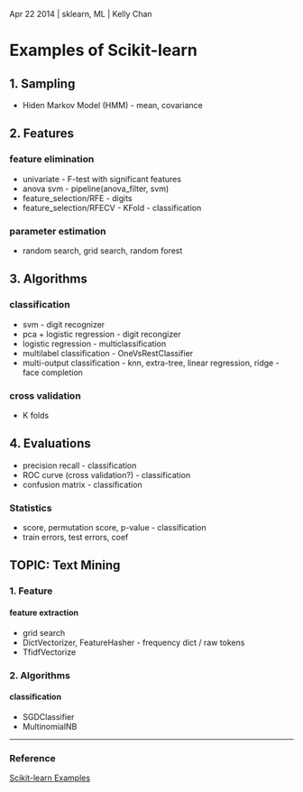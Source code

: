 Apr 22 2014 | sklearn, ML | Kelly Chan
# Examples of Scikit-learn

## 1. Sampling

- Hiden Markov Model (HMM) - mean, covariance

## 2. Features

### feature elimination
- univariate - F-test with significant features
- anova svm - pipeline(anova_filter, svm)
- feature_selection/RFE  - digits
- feature_selection/RFECV - KFold - classification

### parameter estimation
- random search, grid search, random forest

## 3. Algorithms

### classification
- svm - digit recognizer
- pca + logistic regression - digit recongizer
- logistic regression - multiclassification
- multilabel classification - OneVsRestClassifier
- multi-output classification - knn, extra-tree,  linear regression, ridge - face completion

### cross validation
- K folds

## 4. Evaluations

- precision recall - classification
- ROC curve (cross validation?) - classification
- confusion matrix - classification


### Statistics

- score, permutation score, p-value - classification
- train errors, test errors, coef


## TOPIC: Text Mining

### 1. Feature 

#### feature extraction
- grid search
- DictVectorizer, FeatureHasher - frequency dict / raw tokens
- TfidfVectorize

### 2. Algorithms

#### classification
- SGDClassifier
- MultinomialNB

---
### Reference
[Scikit-learn Examples](http://scikit-learn.org/stable/auto_examples/index.html)
